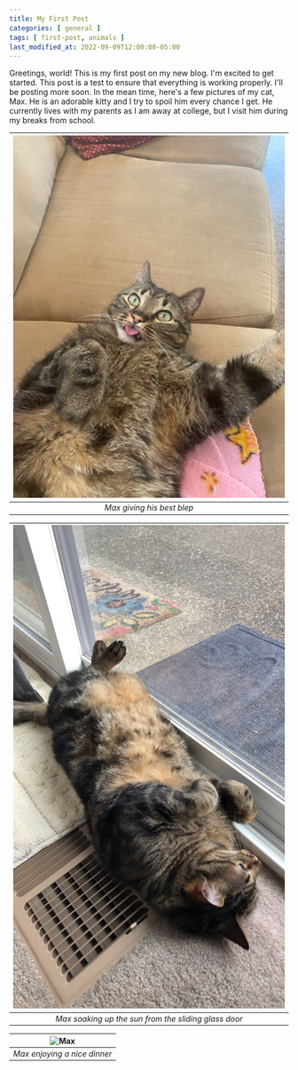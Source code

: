 ```yaml
---
title: My First Post
categories: [ general ]
tags: [ first-post, animals ]
last_modified_at: 2022-09-09T12:00:00-05:00
---
```


Greetings, world! This is my first post on my new blog.
I'm excited to get started. This post is a test to ensure that
everything is working properly. I'll be posting more soon. In the
mean time, here's a few pictures of my cat, Max. He is an adorable
kitty and I try to spoil him every chance I get. He currently lives
with my parents as I am away at college, but I visit him during
my breaks from school.

| ![Max](/assets/img/blog/2022-09-09-my-first-post/max-3.jpeg) |
|:--:|
| *Max giving his best blep* |

| ![Max](/assets/img/blog/2022-09-09-my-first-post/max-1.jpeg) |
|:--:|
| *Max soaking up the sun from the sliding glass door* |

| ![Max](/assets/img/blog/2022-09-09-my-first-post/max-2.jpeg) |
|:--:|
| *Max enjoying a nice dinner* |
